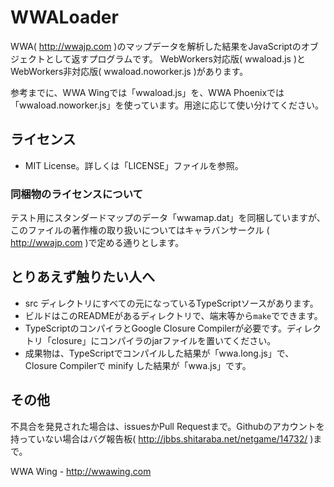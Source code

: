 # WWALoader
WWA( http://wwajp.com )のマップデータを解析した結果をJavaScriptのオブジェクトとして返すプログラムです。
WebWorkers対応版( wwaload.js )と WebWorkers非対応版( wwaload.noworker.js )があります。

参考までに、WWA Wingでは「wwaload.js」を、WWA Phoenixでは「wwaload.noworker.js」を使っています。用途に応じて使い分けてください。

## ライセンス
- MIT License。詳しくは「LICENSE」ファイルを参照。
### 同梱物のライセンスについて
テスト用にスタンダードマップのデータ「wwamap.dat」を同梱していますが、このファイルの著作権の取り扱いについてはキャラバンサークル
( http://wwajp.com )で定める通りとします。

## とりあえず触りたい人へ
- src ディレクトリにすべての元になっているTypeScriptソースがあります。
- ビルドはこのREADMEがあるディレクトリで、端末等から<code>make</code>でできます。 
- TypeScriptのコンパイラとGoogle Closure Compilerが必要です。ディレクトリ「closure」にコンパイラのjarファイルを置いてください。
- 成果物は、TypeScriptでコンパイルした結果が「wwa.long.js」で、Closure Compilerで minify した結果が「wwa.js」です。

## その他
不具合を発見された場合は、issuesかPull Requestまで。Githubのアカウントを持っていない場合はバグ報告板( http://jbbs.shitaraba.net/netgame/14732/ )まで。

WWA Wing - http://wwawing.com
